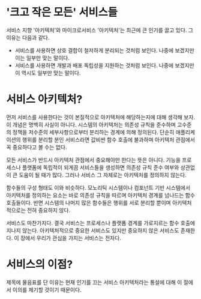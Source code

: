 # **'크고 작은 모든' 서비스들**  
서비스 지향 '아키텍처'와 마이크로서비스 '아키텍처'는 최근에 큰 인기를 끌고 있다. 그 이유는 다음과 같다.  
  
- 서비스를 사용하면 상호 결합이 철저하게 분리되는 것처럼 보인다. 나중에 보겠지만 이는 일부만 맞는 말이다.  
- 서비스를 사용하면 개발과 배포 독립성을 지원하는 것처럼 보인다. 나중에 보겠지만 이 역시도 일부만 맞는 말이다.  
  
# **서비스 아키텍처?**  
먼저 서비스를 사용한다는 것이 본질적으로 아키텍처에 해당하는지에 대해 생각해 보자. 이 개념은 명백히 사실이 아니다. 시스템의 아키텍처는 의존성 규칙을 
준수하며 고수준의 정책을 저수준의 세부사항으로부터 분리하는 경계에 의해 정의된다. 단순히 애플리케이션의 행위를 분리할 분인 서비스라면 값비싼 함수 
호출에 불과하며 아키텍처 관점에서 꼭 중요하다고 볼 수는 없다.  
  
모든 서비스가 반드시 아키텍처 관점에서 중요해야만 한다는 뜻은 아니다. 기능을 프로세스나 플랫폼에 독립적이 되게끔 서비스들을 생성하면 의존성 규칙 준수 
여부와 상관없이 큰 도움이 될 때가 많다. 그러나 서비스 그 자체로는 아키텍처를 정의하지 않는다.  
  
함수들의 구성 형태도 이와 비슷하다. 모노리틱 시스템이나 컴포넌트 기반 시스템에서 아키텍처를 정의하는 요소는 바로 의존성 규칙을 따르며 아키텍처 경계를 
넘나드는 함수 호출들이다. 반면 시스템의 나머지 많은 함수들은 행위를 서로 분리할 뿐이며 아키텍처적으로는 전혀 중요하지 않다.  
  
서비스도 마찬가지다. 결국 서비스는 프로세스나 플랫폼 경계를 가로지르는 함수 호출에 지나지 않는다. 아키텍처적으로 중요한 서비스도 있지만 중요하지 
않은 서비스도 존재한다. 이 장에서 우리가 관심을 가지는 서비스는 전자다.  
  
# **서비스의 이점?**  
제목에 물음표를 단 이유는 현재 인기를 끄는 서비스 아키텍처라는 통설에 대해 이 절에서 이의를 제기할 것이기 때문이다.  
  
